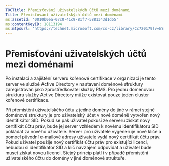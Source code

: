 ```yaml
---
TOCTitle: Přemisťování uživatelských účtů mezi doménami
Title: Přemisťování uživatelských účtů mezi doménami
ms:assetid: '0010b0ea-07c0-41c9-81f7-5881343d1d55'
ms:contentKeyID: 18113194
ms:mtpsurl: 'https://technet.microsoft.com/cs-cz/library/Cc720179(v=WS.10)'
---
```


Přemisťování uživatelských účtů mezi doménami
=============================================

Po instalaci a zajištění serveru kořenové certifikace v organizaci je tento server ve službě Active Directory v nastavení doménové struktury zaregistrován jako zprostředkovatel služby RMS. Pro jednu doménovou strukturu služby Active Directory může existovat pouze jeden cluster kořenové certifikace.

Při přemístění uživatelského účtu z jedné domény do jiné v rámci stejné doménové struktury je pro uživatelský účet v nové doméně vytvořen nový identifikátor SID. Pokud se pak uživatel pokusí ze serveru získat nový certifikát účtu práv, bude jej server vzhledem k novému identifikátoru SID pokládat za nového uživatele. Server pro uživatele vygeneruje nové klíče a pomocí původní e-mailové adresy uživatele vydá nový certifikát účtu práv. Pokud uživatel použije nový certifikát účtu práv pro existující licenci, nebudou si identifikátor SID a klíč navzájem odpovídat a uživatel bude muset získat novou licenci. Stejný princip platí i v případě přemístění uživatelského účtu do domény v jiné doménové struktuře.
